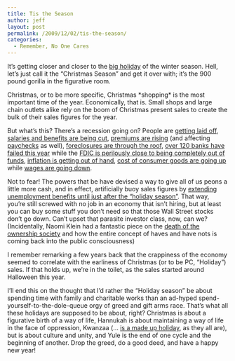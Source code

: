 ```yaml
---
title: Tis the Season
author: jeff
layout: post
permalink: /2009/12/02/tis-the-season/
categories:
  - Remember, No One Cares
---
```


It’s getting closer and closer to the [big holiday][1] of the winter season. Hell, let’s just call it the “Christmas Season” and get it over with; it’s the 900 pound gorilla in the figurative room.

 [1]: http://en.wikipedia.org/wiki/Christmas

Christmas, or to be more specific, Christmas \*shopping\* is the most important time of the year. Economically, that is. Small shops and large chain outlets alike rely on the boom of Christmas present sales to create the bulk of their sales figures for the year.

But what’s this? There’s a recession going on? People are [getting laid off][2], [salaries and benefits are being cut][3], [premiums are rising][4] (and affecting [paychecks][5] as well), [foreclosures are through the roof][6], [over 120 banks have failed this year][7] while the [FDIC is perilously close to being completely out of funds][8], [inflation is getting out of hand][9], [cost of consumer goods are going up][10] while [wages are going down][11].

 [2]: http://money.cnn.com/2009/03/06/news/economy/jobs_february/index.htm?postversion=2009030608
 [3]: http://www.nytimes.com/2009/05/04/opinion/04krugman.html
 [4]: http://www.emaxhealth.com/1275/72/33004/health-insurance-premiums-rising-faster-paychecks.html
 [5]: http://www.nber.org/aginghealth/spring05/w11160.html
 [6]: http://www.washingtonpost.com/wp-dyn/content/article/2009/09/30/AR2009093001696.html
 [7]: http://www.fdic.gov/bank/individual/failed/banklist.html
 [8]: http://online.wsj.com/article/SB125907631604662501.html
 [9]: http://wallstreetexaminer.com/2008/12/02/looming-inflation-a-matter-of-fact-or-faith/
 [10]: http://www.bls.gov/news.release/cpi.nr0.htm
 [11]: http://www.npr.org/blogs/money/2009/07/watch_for_falling_wages_govern.html

Not to fear! The powers that be have devised a way to give all of us peons a little more cash, and in effect, artificially buoy sales figures by [extending unemployment benefits until just after the “holiday season”][12]. That way, you’re still screwed with no job in an economy that isn’t hiring, but at least you can buy some stuff you don’t need so that those Wall Street stocks don’t go down. Can’t upset that parasite investor class, now, can we? (Incidentally, Naomi Klein had a fantastic piece on the [death of the ownership society][13] and how the entire concept of haves and have nots is coming back into the public consciousness)

 [12]: http://hubpages.com/hub/unemployment-extension-compensation-act-of-2009-hr-3548-november-3
 [13]: http://www.thenation.com/doc/20080218/klein

I remember remarking a few years back that the crappiness of the economy seemed to correlate with the earliness of Christmas (or to be PC, “Holiday”) sales. If that holds up, we’re in the toilet, as the sales started around Halloween this year.

I’ll end this on the thought that I’d rather the “Holiday season” be about spending time with family and charitable works than an ad-hyped spend-yourself-to-the-dole-queue orgy of greed and gift arms race. That’s what all these holidays are supposed to be about, right? Christmas is about a figurative birth of a way of life, Hannukah is about maintaining a way of life in the face of oppression, Kwanzaa (… [is a made up holiday][14], as they all are), but is about culture and unity, and Yule is the end of one cycle and the beginning of another. Drop the greed, do a good deed, and have a happy new year!

 [14]: http://www.slate.com/id/2207163/
